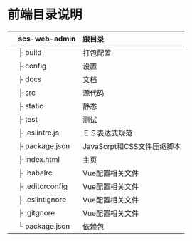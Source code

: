 # 前端目录说明

|  | scs-web-admin | 跟目录 |
| :--- | :--- | :--- |
|  | ├ build | 打包配置 |
|  | ├ config | 设置 |
|  | ├ docs | 文档 |
|  | ├ src | 源代码 |
|  | ├ static | 静态 |
|  | ├ test | 测试 |
|  | ├ .eslintrc.js | ＥＳ表达式规范 |
|  | ├ package.json | JavaScrpt和CSS文件压缩脚本 |
|  | ├ index.html | 主页 |
|  | ├ .babelrc | Vue配置相关文件 |
|  | ├ .editorconfig | Vue配置相关文件 |
|  | ├ .eslintignore | Vue配置相关文件 |
|  | ├ .gitgnore | Vue配置相关文件 |
|  | └ package.json | 依赖包 |

